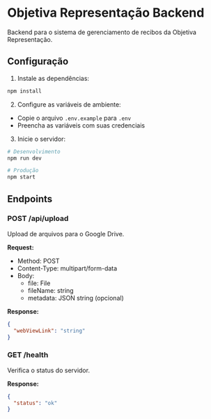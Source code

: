 # Objetiva Representação Backend

Backend para o sistema de gerenciamento de recibos da Objetiva Representação.

## Configuração

1. Instale as dependências:
```bash
npm install
```

2. Configure as variáveis de ambiente:
- Copie o arquivo `.env.example` para `.env`
- Preencha as variáveis com suas credenciais

3. Inicie o servidor:
```bash
# Desenvolvimento
npm run dev

# Produção
npm start
```

## Endpoints

### POST /api/upload
Upload de arquivos para o Google Drive.

**Request:**
- Method: POST
- Content-Type: multipart/form-data
- Body:
  - file: File
  - fileName: string
  - metadata: JSON string (opcional)

**Response:**
```json
{
  "webViewLink": "string"
}
```

### GET /health
Verifica o status do servidor.

**Response:**
```json
{
  "status": "ok"
}
```
